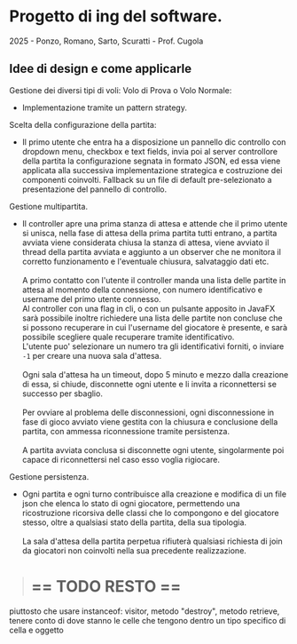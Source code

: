# Progetto di ing del software.

2025 - Ponzo, Romano, Sarto, Scuratti - Prof. Cugola

## Idee di design e come applicarle

Gestione dei diversi tipi di voli: Volo di Prova o Volo Normale:

- Implementazione tramite un pattern strategy.

Scelta della configurazione della partita:

- Il primo utente che entra ha a disposizione un pannello dic controllo con dropdown menu, checkbox e text fields, invia poi al server controllore della partita la configurazione segnata in formato JSON, ed essa viene applicata alla successiva implementazione strategica e costruzione dei componenti coinvolti. Fallback su un file di default pre-selezionato a presentazione del pannello di controllo.

Gestione multipartita.

- Il controller apre una prima stanza di attesa e attende che il primo utente si unisca, nella fase di attesa della prima partita tutti entrano, a partita avviata viene considerata chiusa la stanza di attesa, viene avviato il thread della partita avviata e aggiunto a un observer che ne monitora il corretto funzionamento e l'eventuale chiusura, salvataggio dati etc.\
\
A primo contatto con l'utente il controller manda una lista delle partite in attesa al momento della connessione, con numero identificativo e username del primo utente connesso.\
Al controller con una flag in cli, o con un pulsante apposito in JavaFX sarà possibile inoltre richiedere una lista delle partite non concluse che si possono recuperare in cui l'username del giocatore è presente, e sarà possibile scegliere quale recuperare tramite identificativo.\
L'utente puo' selezionare un numero tra gli identificativi forniti, o inviare `-1` per creare una nuova sala d'attesa.\
\
Ogni sala d'attesa ha un timeout, dopo 5 minuto e mezzo dalla creazione di essa, si chiude, disconnette ogni utente e li invita a riconnettersi se successo per sbaglio.\
\
Per ovviare al problema delle disconnessioni, ogni disconnessione in fase di gioco avviato viene gestita con la chiusura e conclusione della partita, con ammessa riconnessione tramite persistenza.\
\
A partita avviata conclusa si disconnette ogni utente, singolarmente poi capace di riconnettersi nel caso esso voglia rigiocare.

Gestione persistenza.

- Ogni partita e ogni turno contribuisce alla creazione e modifica di un file json che elenca lo stato di ogni giocatore, permettendo una ricostruzione ricorsiva delle classi che lo compongono e del giocatore stesso, oltre a qualsiasi stato della partita, della sua tipologia. \
\
La sala d'attesa della partita perpetua rifiuterà qualsiasi richiesta di join da giocatori non coinvolti nella sua precedente realizzazione.

>== TODO RESTO ==
>==================


piuttosto che usare instanceof: visitor, metodo "destroy", metodo retrieve, tenere conto di dove stanno le celle che tengono dentro un tipo specifico di cella e oggetto